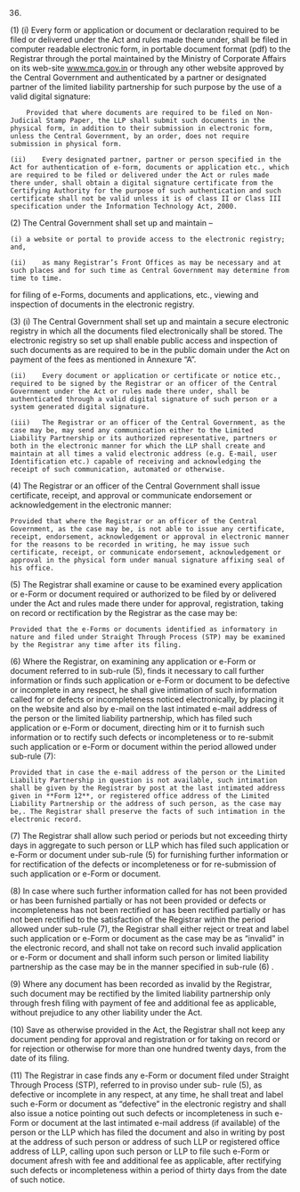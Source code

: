 36.
(1)
    (i) Every form or application or document or declaration required to be filed or delivered under the Act and rules made there under, shall be filed in computer readable electronic form, in portable document format (pdf) to the Registrar through the portal maintained by the Ministry of Corporate Affairs on its web-site www.mca.gov.in or through any other website approved by the Central Government and authenticated by a partner or designated partner of the limited liability partnership for such purpose by the use of a valid digital signature:

        Provided that where documents are required to be filed on Non-Judicial Stamp Paper, the LLP shall submit such documents in the physical form, in addition to their submission in electronic form, unless the Central Government, by an order, does not require submission in physical form.

    (ii)	Every designated partner, partner or person specified in the Act for authentication of e-form, documents or application etc., which are required to be filed or delivered under the Act or rules made there under, shall obtain a digital signature certificate from the Certifying Authority for the purpose of such authentication and such certificate shall not be valid unless it is of class II or Class III specification under the Information Technology Act, 2000.

(2)	The Central Government shall set up and maintain –

    (i)	a website or portal to provide access to the electronic registry; and,

    (ii)	as many Registrar’s Front Offices as may be necessary and at such places and for such time as Central Government may determine from time to time.

for filing of e-Forms, documents and applications, etc., viewing and inspection of documents in the electronic registry.

(3)
    (i) The Central Government shall set up and maintain a secure electronic registry in which all the documents filed electronically shall be stored. The electronic registry so set up shall enable public access and inspection of such documents as are required to be in the public domain under the Act on payment of the fees as mentioned in Annexure “A”.

    (ii)	Every document or application or certificate or notice etc., required to be signed by the Registrar or an officer of the Central Government under the Act or rules made there under, shall be authenticated through a valid digital signature of such person or a system generated digital signature.

    (iii)	The Registrar or an officer of the Central Government, as the case may be, may send any communication either to the Limited Liability Partnership or its authorized representative, partners or both in the electronic manner for which the LLP shall create and maintain at all times a valid electronic address (e.g. E-mail, user Identification etc.) capable of receiving and acknowledging the receipt of such communication, automated or otherwise.

(4) The Registrar or an officer of the Central Government shall issue certificate, receipt, and approval or communicate endorsement or acknowledgement in the electronic manner:

    Provided that where the Registrar or an officer of the Central Government, as the case may be, is not able to issue any certificate, receipt, endorsement, acknowledgement or approval in electronic manner for the reasons to be recorded in writing, he may issue such certificate, receipt, or communicate endorsement, acknowledgement or approval in the physical form under manual signature affixing seal of his office.

(5)	The Registrar shall examine or cause to be examined every application or e-Form or document required or authorized to be filed by or delivered under the Act and rules made there under for approval, registration, taking on record or rectification by the Registrar as the case may be:

    Provided that the e-Forms or documents identified as informatory in nature and filed under Straight Through Process (STP) may be examined by the Registrar any time after its filing.

(6)	Where the Registrar, on examining any application or e-Form or document referred to in sub-rule (5), finds it necessary to call further information or finds such application or e-Form or document to be defective or incomplete in any respect, he shall give intimation of such information called for or defects or incompleteness noticed electronically, by placing it on the website and also by e-mail on the last intimated e-mail address of the person or the limited liability partnership, which has filed such application or e-Form or document, directing him or it to furnish such information or to rectify such defects or incompleteness or to re-submit such application or e-Form or document within the period allowed under sub-rule (7):

    Provided that in case the e-mail address of the person or the Limited Liability Partnership in question is not available, such intimation shall be given by the Registrar by post at the last intimated address given in **Form 12**, or registered office address of the Limited Liability Partnership or the address of such person, as the case may be,. The Registrar shall preserve the facts of such intimation in the electronic record.

(7)	The Registrar shall allow such period or periods but not exceeding thirty days in aggregate to such person or LLP which has filed such application or e-Form or document under sub-rule (5) for furnishing further information or for rectification of the defects or incompleteness or for re-submission of such application or e-Form or document.

(8)	In case where such further information called for has not been provided or has been furnished partially or has not been provided or defects or incompleteness has not been rectified or has been rectified partially or has not been rectified to the satisfaction of the Registrar within the period allowed under sub-rule (7), the Registrar shall either reject or treat and label such application or e-Form or document as the case may be as “invalid” in the electronic record, and shall not take on record such invalid application or e-Form or document and shall inform such person or limited liability partnership as the case may be in the manner specified in sub-rule (6) .

(9)	Where any document has been recorded as invalid by the Registrar, such document may be rectified by the limited liability partnership only through fresh filing with payment of fee and additional fee as applicable, without prejudice to any other liability under the Act.

(10)	Save as otherwise provided in the Act, the Registrar shall not keep any document pending for approval and registration or for taking on record or for rejection or otherwise for more than one hundred twenty days, from the date of its filing.

(11)	The Registrar in case finds any e-Form or document filed under Straight Through Process (STP), referred to in proviso under sub- rule (5), as defective or incomplete in any respect, at any time, he shall treat and label such e-Form or document as “defective” in the electronic registry and shall also issue a notice pointing out such defects or incompleteness in such e-Form or document at the last intimated e-mail address (if available) of the person or the LLP which has filed the document and also in writing by post at the address of such person or address of such LLP or registered office address of LLP, calling upon such person or LLP to file such e-Form or document afresh with fee and additional fee as applicable, after rectifying such defects or incompleteness within a period of thirty days from the date of such notice.
